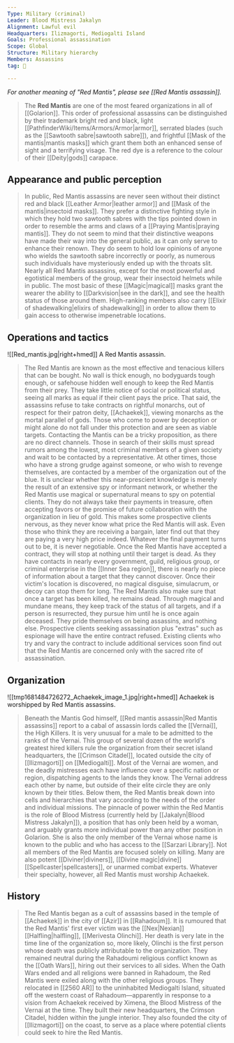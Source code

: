 ```yaml
---
Type: Military (criminal)
Leader: Blood Mistress Jakalyn
Alignment: Lawful evil
Headquarters: Ilizmagorti, Mediogalti Island
Goals: Professional assassination
Scope: Global
Structure: Military hierarchy
Members: Assassins
tag: 👥

---
```


*For another meaning of "Red Mantis", please see [[Red Mantis assassin]].*

> The **Red Mantis** are one of the most feared organizations in all of [[Golarion]].  This order of professional assassins can be distinguished by their trademark bright red and black, light [[PathfinderWiki/Items/Armors/Armor|armor]], serrated blades (such as the [[Sawtooth sabre|sawtooth sabre]]), and frightful [[Mask of the mantis|mantis masks]] which grant them both an enhanced sense of sight and a terrifying visage. The red dye is a reference to the colour of their [[Deity|gods]] carapace.



## Appearance and public perception

> In public, Red Mantis assassins are never seen without their distinct red and black [[Leather Armor|leather armor]] and [[Mask of the mantis|insectoid masks]]. They prefer a distinctive fighting style in which they hold two sawtooth sabres with the tips pointed down in order to resemble the arms and claws of a [[Praying Mantis|praying mantis]]. They do not seem to mind that their distinctive weapons have made their way into the general public, as it can only serve to enhance their renown. They do seem to hold low opinions of anyone who wields the sawtooth sabre incorrectly or poorly, as numerous such individuals have mysteriously ended up with the throats slit.
> Nearly all Red Mantis assassins, except for the most powerful and egotistical members of the group, wear their insectoid helmets while in public. The most basic of these [[Magic|magical]] masks grant the wearer the ability to [[Darkvision|see in the dark]], and see the health status of those around them. High-ranking members also carry [[Elixir of shadewalking|elixirs of shadewalking]] in order to allow them to gain access to otherwise impenetrable locations.


## Operations and tactics

![[Red_mantis.jpg|right+hmed]] 
 A Red Mantis assassin.
> The Red Mantis are known as the most effective and tenacious killers that can be bought.  No wall is thick enough, no bodyguards tough enough, or safehouse hidden well enough to keep the Red Mantis from their prey. They take little notice of social or political status, seeing all marks as equal if their client pays the price.  That said, the assassins refuse to take contracts on rightful monarchs, out of respect for their patron deity, [[Achaekek]], viewing monarchs as the mortal parallel of gods.  Those who come to power by deception or might alone do not fall under this protection and are seen as viable targets.
> Contacting the Mantis can be a tricky proposition, as there are no direct channels.  Those in search of their skills must spread rumors among the lowest, most criminal members of a given society and wait to be contacted by a representative.  At other times, those who have a strong grudge against someone, or who wish to revenge themselves, are contacted by a member of the organization out of the blue.  It is unclear whether this near-prescient knowledge is merely the result of an extensive spy or informant network, or whether the Red Mantis use magical or supernatural means to spy on potential clients.
> They do not always take their payments in treasure, often accepting favors or the promise of future collaboration with the organization in lieu of gold. This makes some prospective clients nervous, as they never know what price the Red Mantis will ask.  Even those who think they are receiving a bargain, later find out that they are paying a very high price indeed. Whatever the final payment turns out to be, it is never negotiable.
> Once the Red Mantis have accepted a contract, they will stop at nothing until their target is dead. As they have contacts in nearly every government, guild, religious group, or criminal enterprise in the [[Inner Sea region]], there is nearly no piece of information about a target that they cannot discover. Once their victim's location is discovered, no magical disguise, simulacrum, or decoy can stop them for long. The Red Mantis also make sure that once a target has been killed, he remains dead. Through magical and mundane means, they keep track of the status of all targets, and if a person is resurrected, they pursue him until he is once again deceased.
> They pride themselves on being assassins, and nothing else. Prospective clients seeking assassination plus "extras" such as espionage will have the entire contract refused. Existing clients who try and vary the contract to include additional services soon find out that the Red Mantis are concerned only with the sacred rite of assassination.


## Organization

![[tmp1681484726272_Achaekek_image_1.jpg|right+hmed]] 
 Achaekek is worshipped by Red Mantis assassins.
> Beneath the Mantis God himself, [[Red mantis assassin|Red Mantis assassins]] report to a cabal of assassin lords called the [[Vernai]], the High Killers. It is very unusual for a male to be admitted to the ranks of the Vernai.  This group of several dozen of the world's greatest hired killers rule the organization from their secret island headquarters, the [[Crimson Citadel]], located outside the city of [[Ilizmagorti]] on [[Mediogalti]]. Most of the Vernai are women, and the deadly mistresses each have influence over a specific nation or region, dispatching agents to the lands they know. The Vernai address each other by name, but outside of their elite circle they are only known by their titles. Below them, the Red Mantis break down into cells and hierarchies that vary according to the needs of the order and individual missions. The pinnacle of power within the Red Mantis is the role of Blood Mistress (currently held by [[Jakalyn|Blood Mistress Jakalyn]]), a position that has only been held by a woman, and arguably grants more individual power than any other position in Golarion. She is also the only member of the Vernai whose name is known to the public and who has access to the [[Sarzari Library]].
> Not all members of the Red Mantis are focused solely on killing. Many are also potent [[Diviner|diviners]], [[Divine magic|divine]] [[Spellcaster|spellcasters]], or unarmed combat experts. Whatever their specialty, however, all Red Mantis must worship Achaekek.


## History

> The Red Mantis began as a cult of assassins based in the temple of [[Achaekek]] in the city of [[Azir]] in [[Rahadoum]].
> It is rumoured that the Red Mantis' first ever victim was the [[Nex|Nexian]] [[Halfling|halfling]], [[Merivesta Olinchi]]. Her death is very late in the time line of the organization so, more likely, Olinchi is the first person whose death was publicly attributable to the organization.
> They remained neutral during the Rahadoumi religious conflict known as the [[Oath Wars]], hiring out their services to all sides. When the Oath Wars ended and all religions were banned in Rahadoum, the Red Mantis were exiled along with the other religious groups. They relocated in [[2560 AR]] to the uninhabited Mediogalti Island, situated off the western coast of Rahadoum—apparently in response to a vision from Achaekek received by Ximena, the Blood Mistress of the Vernai at the time. They built their new headquarters, the Crimson Citadel, hidden within the jungle interior. They also founded the city of [[Ilizmagorti]] on the coast, to serve as a place where potential clients could seek to hire the Red Mantis.







